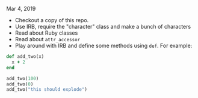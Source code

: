 Mar 4, 2019

- Checkout a copy of this repo.
- Use IRB, require the "character" class and make a bunch of characters
- Read about Ruby classes
- Read about `attr_accessor`
- Play around with IRB and define some methods using `def`. For example:

```ruby
def add_two(x)
  x + 2
end

add_two(100)
add_two(0)
add_two("this should explode")
```



